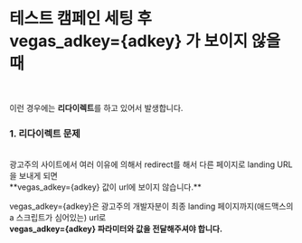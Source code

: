 # 테스트 캠페인 세팅 후 <br> vegas_adkey={adkey} 가 보이지 않을 때
<br>

이런 경우에는 **리다이렉트**를 하고 있어서 발생합니다.

### 1. 리다이렉트 문제
<br>
광고주의 사이트에서 여러 이유에 의해서 redirect를 해서 다른 페이지로 landing URL을 보내게 되면 <br>
**vegas_adkey={adkey} 값이 url에 보이지 않습니다.**

 vegas_adkey={adkey}은 광고주의 개발자분이 최종 landing 페이지까지(애드맥스의 a 스크립트가 심어있는) url로<br>
 **vegas_adkey={adkey} 파라미터와 값을 전달해주셔야 합니다.**
<br><br>


